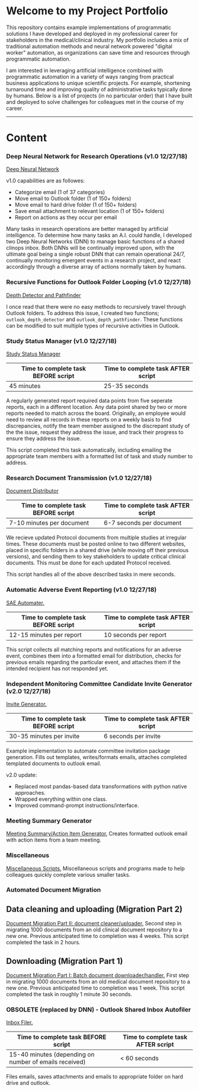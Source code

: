 # Welcome to my Project Portfolio
This repository contains example implementations of programmatic solutions I have developed and deployed in my professional career for stakeholders in the medical/clinical industry. My portfolio includes a mix of traditional automation methods and neural network powered "digital worker" automation, as organizations can save time and resources through programmatic automation.

I am interested in leveraging artificial intelligence combined with programmatic automation in a variety of ways ranging from practical business applications to unique scientific projects. For example, shortening turnaround time and improving quality of administrative tasks typically done by humans. Below is a list of projects (in no particular order) that I have built and deployed to solve challenges for colleagues met in the course of my career.

________

# Content
### Deep Neural Network for Research Operations (v1.0 12/27/18)
[Deep Neural Network](https://github.com/acrovitic/python_portfolio/tree/master/deep_neural_network "Deep Neural Network")

v1.0 capabilities are as followes:

* Categorize email (1 of 37 categories)
* Move email to Outlook folder (1 of 150+ folders)
* Move email to hard drive folder (1 of 150+ folders)
* Save email attachment to relevant location (1 of 150+ folders)
* Report on actions as they occur per email

Many tasks in research operations are better managed by artificial intelligence. To determine how many tasks an A.I. could handle, I developed two Deep Neural Networks (DNN) to manage basic functions of a shared clinops inbox. Both DNNs will be continually improved upon, with the ultimate goal being a single robust DNN that can remain operational 24/7, continually monitoring emergent events in a research project, and react accordingly through a diverse array of actions normally taken by humans.

### Recursive Functions for Outlook Folder Looping (v1.0 12/27/18)
[Depth Detector and Pathfinder](https://github.com/acrovitic/python_portfolio/tree/master/outlook_automation/folder_recursion "Loop through Outlook folders and all subfolders with the Outlook Depth Detector and Outlook Pathfinder functions")

I once read that there were no easy methods to recursively travel through Outlook folders. To address this issue, I created two functions; `outlook_depth_detector` and `outlook_depth_pathfinder`. These functions can be modified to suit multiple types of recursive activities in Outlook.

### Study Status Manager (v1.0 12/27/18)
[Study Status Manager](https://github.com/acrovitic/python_portfolio/tree/master/clinical_operations_automation/study_status_management "Study Status Manager")

Time to complete task BEFORE script | Time to complete task AFTER script 
--- | --- 
45 minutes | 25-35 seconds 

A regularly generated report required data points from five seperate reports, each in a different location. Any data point shared by two or more reports needed to match across the board. Originally, an employee would need to review all records in these reports on a weekly basis to find discrepancies, notify the team member assigned to the discrepant study of the the issue, request they address the issue, and track their progress to ensure they address the issue.

This script completed this task automatically, including emailing the appropriate team members with a formatted list of task and study number to address.

### Research Document Transmission (v1.0 12/27/18)
[Document Distributor](https://github.com/acrovitic/python_portfolio/tree/master/outlook_automation/clinical_document_distributor "Document Distributor")

Time to complete task BEFORE script | Time to complete task AFTER script 
--- | --- 
7-10 minutes per document | 6-7 seconds per document 

We recieve updated Protocol documents from multiple studies at irregular times. These documents must be posted online to two 
different websites, placed in specific folders in a shared drive (while moving off their previous versions), and sending
them to key stakeholders to update critical clinical documents. This must be done for each updated Protocol received.

This script handles all of the above described tasks in mere seconds.

### Automatic Adverse Event Reporting (v1.0 12/27/18)
[SAE Automater.](https://github.com/acrovitic/python_portfolio/tree/master/clinical_operations_automation/sae_automation "SAE Automater") 

Time to complete task BEFORE script | Time to complete task AFTER script 
--- | --- 
12-15 minutes per report | 10 seconds per report

This script collects all matching reports and notifications for an adverse event, combines them into a formatted email for distribution, checks for previous emails regarding the particular event, and attaches them if the intended recipient has not responded yet.

### Independent Monitoring Committee Candidate Invite Generator (v2.0 12/27/18)
[Invite Generator.](https://github.com/acrovitic/python_portfolio/tree/master/clinical_operations_automation/dsmb_candidate_invite_generator "Invite Generator") 

Time to complete task BEFORE script | Time to complete task AFTER script 
--- | --- 
30-35 minutes per invite | 6 seconds per invite

Example implementation to automate committee invitation package generation. Fills out templates, writes/formats emails, attaches completed templated documents to outlook email.

v2.0 update: 

* Replaced most pandas-based data transformations with python native approaches. 
* Wrapped everything within one class.
* Improved command-prompt instructions/interface.

### Meeting Summary Generator
[Meeting Summary/Action Item Generator.](https://github.com/acrovitic/python_portfolio/tree/master/outlook_automation/actionitems "Meeting Summary/Action Item Generator") Creates formatted outlook email with action items from a team meeting.

### Miscellaneous
[Miscellaneous Scripts.](https://github.com/acrovitic/python_portfolio/tree/master/Miscellaneous "Random Bag'o'Fun") Miscellaneous scripts and programs made to help colleagues quickly complete various smaller tasks.

### Automated Document Migration 
## Data cleaning and uploading (Migration Part 2)
[Document Migration Part II: document cleaner/uploader.](https://github.com/acrovitic/python_portfolio/tree/master/system_interfacing/mass_uploading "Document Migration Part II: document cleaner/uploader") Second step in migrating 1000 documents from an old clinical document repository to a new one. Previous anticipated time to completion was 4 weeks. This script completed the task in 2 hours.

## Downloading (Migration Part 1)
[Document Migration Part I: Batch document downloader/handler.](https://github.com/acrovitic/python_portfolio/tree/master/system_interfacing/mass_downloading "Document Migration Part I: Batch document downloader/handler") First step in migrating 1000 documents from an old medical document repository to a new one. Previous anticipated time to completion was 1 week. This script completed the task in roughly 1 minute 30 seconds.

### OBSOLETE (replaced by DNN) - Outlook Shared Inbox Autofiler
[Inbox Filer.](https://github.com/acrovitic/python_portfolio/tree/master/outlook_automation/shared_inbox_filer "Inbox Filer") 

Time to complete task BEFORE script | Time to complete task AFTER script 
--- | --- 
15-40 minutes (depending on number of emails received) | < 60 seconds  

Files emails, saves attachments and emails to appropriate folder on hard drive and outlook. 
